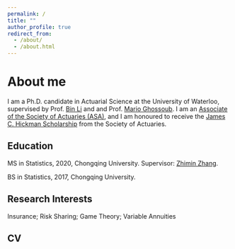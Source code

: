 ```yaml
---
permalink: /
title: ""
author_profile: true
redirect_from: 
  - /about/
  - /about.html
---
```



About me
======
I am a Ph.D. candidate in Actuarial Science at the University of Waterloo, supervised by Prof. [Bin Li](https://sites.google.com/view/binli/home) and and Prof.  [Mario Ghossoub](https://sites.google.com/site/marioghossoub/). I am an  [Associate of the Society of Actuaries (ASA)](https://www.soa.org/education/exam-req/edu-asa-req/), and  I am honoured to receive the [James C. Hickman Scholarship](https://www.soa.org/resources/announcements/press-releases/2023/2023-hickman-scholars/) from the Society of Actuaries. 



Education
------
MS in Statistics, 2020, Chongqing University. Supervisor: [Zhimin Zhang](https://faculty.cqu.edu.cn/ZhiminZhang/en/jsxx/389203/jsxx/jsxx.htm).

BS in Statistics, 2017, Chongqing University.




Research Interests
------
Insurance; Risk Sharing; Game Theory; Variable Annuities

CV
------



